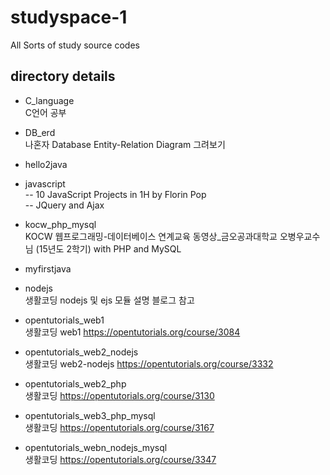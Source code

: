 # studyspace-1
All Sorts of study source codes   


## directory details

- C_language  
C언어 공부

- DB_erd  
나혼자 Database Entity-Relation Diagram 그려보기

- hello2java  

- javascript  
-- 10 JavaScript Projects in 1H by Florin Pop  
-- JQuery and Ajax

- kocw_php_mysql  
KOCW 웹프로그래밍-데이터베이스 연계교육 동영상_금오공과대학교 오병우교수님 (15년도 2학기) with PHP and MySQL

- myfirstjava  

- nodejs  
생활코딩 nodejs 및 ejs 모듈 설명 블로그 참고


- opentutorials_web1  
생활코딩 web1 https://opentutorials.org/course/3084

- opentutorials_web2_nodejs  
생활코딩 web2-nodejs https://opentutorials.org/course/3332

- opentutorials_web2_php  
생활코딩 https://opentutorials.org/course/3130

- opentutorials_web3_php_mysql  
생활코딩 https://opentutorials.org/course/3167

- opentutorials_webn_nodejs_mysql  
생활코딩 https://opentutorials.org/course/3347
